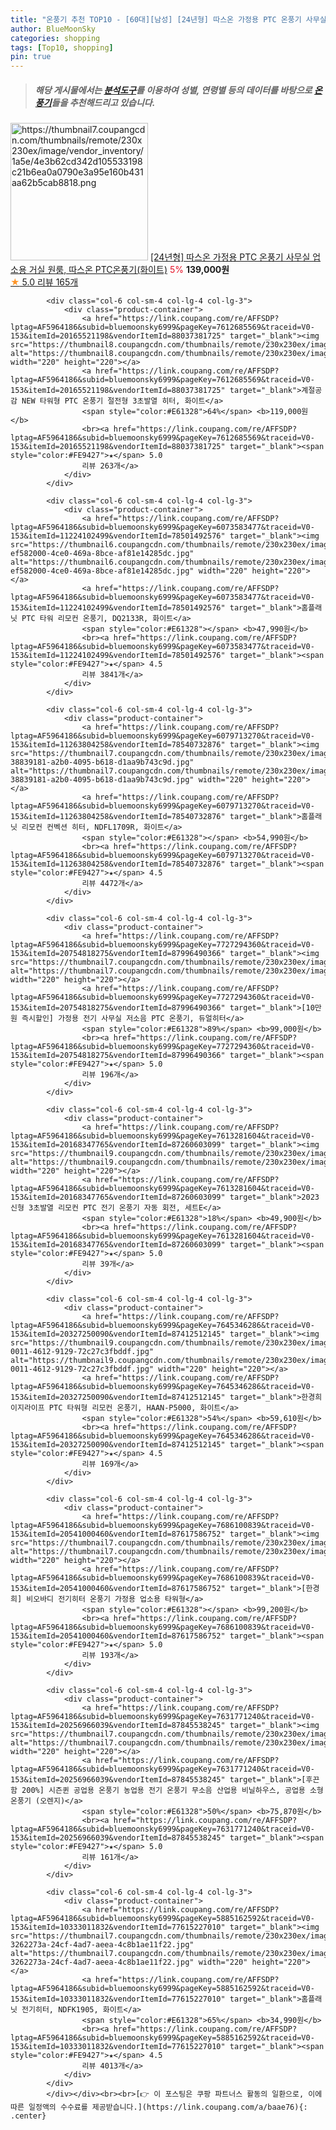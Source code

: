 ```yaml
---
title: "온풍기 추천 TOP10 - [60대][남성] [24년형] 따스온 가정용 PTC 온풍기 사무실 업소용 거실 원룸, 따스온 PTC온풍기(화이트)"
author: BlueMoonSky
categories: shopping
tags: [Top10, shopping]
pin: true
---
```


> ##### 해당 게시물에서는 [**분석도구**](https://itemscout.io/)를 이용하여 **성별**, **연령별** 등의 데이터를 바탕으로 [**온풍기**](https://link.coupang.com/a/baae76)들을 추천해드리고 있습니다.
<div class="container"><div class="row">
            <div class="col-6 col-sm-4 col-lg-4 col-lg-3">
                <div class="product-container">
                    <a href="https://link.coupang.com/re/AFFSDP?lptag=AF5964186&subid=bluemoonsky6999&pageKey=7754487390&traceid=V0-153&itemId=20895864414&vendorItemId=87816072138" target="_blank"><img src="https://thumbnail7.coupangcdn.com/thumbnails/remote/230x230ex/image/vendor_inventory/1a5e/4e3b62cd342d105533198c21b6ea0a0790e3a95e160b431aa62b5cab8818.png" alt="https://thumbnail7.coupangcdn.com/thumbnails/remote/230x230ex/image/vendor_inventory/1a5e/4e3b62cd342d105533198c21b6ea0a0790e3a95e160b431aa62b5cab8818.png" width="220" height="220"></a>
                    <a href="https://link.coupang.com/re/AFFSDP?lptag=AF5964186&subid=bluemoonsky6999&pageKey=7754487390&traceid=V0-153&itemId=20895864414&vendorItemId=87816072138" target="_blank">[24년형] 따스온 가정용 PTC 온풍기 사무실 업소용 거실 원룸, 따스온 PTC온풍기(화이트)</a>
                    <span style="color:#E61328">5%</span> <b>139,000원</b>
                    <br><a href="https://link.coupang.com/re/AFFSDP?lptag=AF5964186&subid=bluemoonsky6999&pageKey=7754487390&traceid=V0-153&itemId=20895864414&vendorItemId=87816072138" target="_blank"><span style="color:#FE9427">★</span> 5.0
                    리뷰 165개</a>
                </div>
            </div>
            
            <div class="col-6 col-sm-4 col-lg-4 col-lg-3">
                <div class="product-container">
                    <a href="https://link.coupang.com/re/AFFSDP?lptag=AF5964186&subid=bluemoonsky6999&pageKey=7612685569&traceid=V0-153&itemId=20165521198&vendorItemId=88037381725" target="_blank"><img src="https://thumbnail8.coupangcdn.com/thumbnails/remote/230x230ex/image/vendor_inventory/9464/8de147a7d8c23d4542232d52f55493df6eef123ecce08d3294d2ac5f4568.jpg" alt="https://thumbnail8.coupangcdn.com/thumbnails/remote/230x230ex/image/vendor_inventory/9464/8de147a7d8c23d4542232d52f55493df6eef123ecce08d3294d2ac5f4568.jpg" width="220" height="220"></a>
                    <a href="https://link.coupang.com/re/AFFSDP?lptag=AF5964186&subid=bluemoonsky6999&pageKey=7612685569&traceid=V0-153&itemId=20165521198&vendorItemId=88037381725" target="_blank">계절공감 NEW 타워형 PTC 온풍기 절전형 3초발열 히터, 화이트</a>
                    <span style="color:#E61328">64%</span> <b>119,000원</b>
                    <br><a href="https://link.coupang.com/re/AFFSDP?lptag=AF5964186&subid=bluemoonsky6999&pageKey=7612685569&traceid=V0-153&itemId=20165521198&vendorItemId=88037381725" target="_blank"><span style="color:#FE9427">★</span> 5.0
                    리뷰 263개</a>
                </div>
            </div>
            
            <div class="col-6 col-sm-4 col-lg-4 col-lg-3">
                <div class="product-container">
                    <a href="https://link.coupang.com/re/AFFSDP?lptag=AF5964186&subid=bluemoonsky6999&pageKey=6073583477&traceid=V0-153&itemId=11224102499&vendorItemId=78501492576" target="_blank"><img src="https://thumbnail6.coupangcdn.com/thumbnails/remote/230x230ex/image/retail/images/5570926200647505-ef582000-4ce0-469a-8bce-af81e14285dc.jpg" alt="https://thumbnail6.coupangcdn.com/thumbnails/remote/230x230ex/image/retail/images/5570926200647505-ef582000-4ce0-469a-8bce-af81e14285dc.jpg" width="220" height="220"></a>
                    <a href="https://link.coupang.com/re/AFFSDP?lptag=AF5964186&subid=bluemoonsky6999&pageKey=6073583477&traceid=V0-153&itemId=11224102499&vendorItemId=78501492576" target="_blank">홈플래닛 PTC 타워 리모컨 온풍기, DQ2133R, 화이트</a>
                    <span style="color:#E61328"></span> <b>47,990원</b>
                    <br><a href="https://link.coupang.com/re/AFFSDP?lptag=AF5964186&subid=bluemoonsky6999&pageKey=6073583477&traceid=V0-153&itemId=11224102499&vendorItemId=78501492576" target="_blank"><span style="color:#FE9427">★</span> 4.5
                    리뷰 3841개</a>
                </div>
            </div>
            
            <div class="col-6 col-sm-4 col-lg-4 col-lg-3">
                <div class="product-container">
                    <a href="https://link.coupang.com/re/AFFSDP?lptag=AF5964186&subid=bluemoonsky6999&pageKey=6079713270&traceid=V0-153&itemId=11263804258&vendorItemId=78540732876" target="_blank"><img src="https://thumbnail7.coupangcdn.com/thumbnails/remote/230x230ex/image/retail/images/4263455229786188-38839181-a2b0-4095-b618-d1aa9b743c9d.jpg" alt="https://thumbnail7.coupangcdn.com/thumbnails/remote/230x230ex/image/retail/images/4263455229786188-38839181-a2b0-4095-b618-d1aa9b743c9d.jpg" width="220" height="220"></a>
                    <a href="https://link.coupang.com/re/AFFSDP?lptag=AF5964186&subid=bluemoonsky6999&pageKey=6079713270&traceid=V0-153&itemId=11263804258&vendorItemId=78540732876" target="_blank">홈플래닛 리모컨 컨벡션 히터, NDFL1709R, 화이트</a>
                    <span style="color:#E61328"></span> <b>54,990원</b>
                    <br><a href="https://link.coupang.com/re/AFFSDP?lptag=AF5964186&subid=bluemoonsky6999&pageKey=6079713270&traceid=V0-153&itemId=11263804258&vendorItemId=78540732876" target="_blank"><span style="color:#FE9427">★</span> 4.5
                    리뷰 4472개</a>
                </div>
            </div>
            
            <div class="col-6 col-sm-4 col-lg-4 col-lg-3">
                <div class="product-container">
                    <a href="https://link.coupang.com/re/AFFSDP?lptag=AF5964186&subid=bluemoonsky6999&pageKey=7727294360&traceid=V0-153&itemId=20754818275&vendorItemId=87996490366" target="_blank"><img src="https://thumbnail7.coupangcdn.com/thumbnails/remote/230x230ex/image/vendor_inventory/892d/48fab9312b298727f53cab57851ace5571c1ebcf374d9a235b3fcb2dc913.jpg" alt="https://thumbnail7.coupangcdn.com/thumbnails/remote/230x230ex/image/vendor_inventory/892d/48fab9312b298727f53cab57851ace5571c1ebcf374d9a235b3fcb2dc913.jpg" width="220" height="220"></a>
                    <a href="https://link.coupang.com/re/AFFSDP?lptag=AF5964186&subid=bluemoonsky6999&pageKey=7727294360&traceid=V0-153&itemId=20754818275&vendorItemId=87996490366" target="_blank">[10만원 즉시할인] 가정용 전기 사무실 저소음 PTC 온풍기, 듀얼히터</a>
                    <span style="color:#E61328">89%</span> <b>99,000원</b>
                    <br><a href="https://link.coupang.com/re/AFFSDP?lptag=AF5964186&subid=bluemoonsky6999&pageKey=7727294360&traceid=V0-153&itemId=20754818275&vendorItemId=87996490366" target="_blank"><span style="color:#FE9427">★</span> 5.0
                    리뷰 196개</a>
                </div>
            </div>
            
            <div class="col-6 col-sm-4 col-lg-4 col-lg-3">
                <div class="product-container">
                    <a href="https://link.coupang.com/re/AFFSDP?lptag=AF5964186&subid=bluemoonsky6999&pageKey=7613281604&traceid=V0-153&itemId=20168347765&vendorItemId=87260603099" target="_blank"><img src="https://thumbnail9.coupangcdn.com/thumbnails/remote/230x230ex/image/vendor_inventory/0539/7fe96b9feff6bde64328dc3a149964fbb72dc81df96fe8d0bbf6d693bb3a.jpg" alt="https://thumbnail9.coupangcdn.com/thumbnails/remote/230x230ex/image/vendor_inventory/0539/7fe96b9feff6bde64328dc3a149964fbb72dc81df96fe8d0bbf6d693bb3a.jpg" width="220" height="220"></a>
                    <a href="https://link.coupang.com/re/AFFSDP?lptag=AF5964186&subid=bluemoonsky6999&pageKey=7613281604&traceid=V0-153&itemId=20168347765&vendorItemId=87260603099" target="_blank">2023 신형 3초발열 리모컨 PTC 전기 온풍기 자동 회전, 세트E</a>
                    <span style="color:#E61328">18%</span> <b>49,900원</b>
                    <br><a href="https://link.coupang.com/re/AFFSDP?lptag=AF5964186&subid=bluemoonsky6999&pageKey=7613281604&traceid=V0-153&itemId=20168347765&vendorItemId=87260603099" target="_blank"><span style="color:#FE9427">★</span> 5.0
                    리뷰 39개</a>
                </div>
            </div>
            
            <div class="col-6 col-sm-4 col-lg-4 col-lg-3">
                <div class="product-container">
                    <a href="https://link.coupang.com/re/AFFSDP?lptag=AF5964186&subid=bluemoonsky6999&pageKey=7645346286&traceid=V0-153&itemId=20327250090&vendorItemId=87412512145" target="_blank"><img src="https://thumbnail9.coupangcdn.com/thumbnails/remote/230x230ex/image/retail/images/2023/10/11/9/0/308484c9-0011-4612-9129-72c27c3fbddf.jpg" alt="https://thumbnail9.coupangcdn.com/thumbnails/remote/230x230ex/image/retail/images/2023/10/11/9/0/308484c9-0011-4612-9129-72c27c3fbddf.jpg" width="220" height="220"></a>
                    <a href="https://link.coupang.com/re/AFFSDP?lptag=AF5964186&subid=bluemoonsky6999&pageKey=7645346286&traceid=V0-153&itemId=20327250090&vendorItemId=87412512145" target="_blank">한경희이지라이프 PTC 타워형 리모컨 온풍기, HAAN-P5000, 화이트</a>
                    <span style="color:#E61328">54%</span> <b>59,610원</b>
                    <br><a href="https://link.coupang.com/re/AFFSDP?lptag=AF5964186&subid=bluemoonsky6999&pageKey=7645346286&traceid=V0-153&itemId=20327250090&vendorItemId=87412512145" target="_blank"><span style="color:#FE9427">★</span> 4.5
                    리뷰 169개</a>
                </div>
            </div>
            
            <div class="col-6 col-sm-4 col-lg-4 col-lg-3">
                <div class="product-container">
                    <a href="https://link.coupang.com/re/AFFSDP?lptag=AF5964186&subid=bluemoonsky6999&pageKey=7686100839&traceid=V0-153&itemId=20541000460&vendorItemId=87617586752" target="_blank"><img src="https://thumbnail7.coupangcdn.com/thumbnails/remote/230x230ex/image/vendor_inventory/4fa3/333af463b4288d8f3d25f267a1525172c05f9f400d4b4fb09f6a8077da2e.jpg" alt="https://thumbnail7.coupangcdn.com/thumbnails/remote/230x230ex/image/vendor_inventory/4fa3/333af463b4288d8f3d25f267a1525172c05f9f400d4b4fb09f6a8077da2e.jpg" width="220" height="220"></a>
                    <a href="https://link.coupang.com/re/AFFSDP?lptag=AF5964186&subid=bluemoonsky6999&pageKey=7686100839&traceid=V0-153&itemId=20541000460&vendorItemId=87617586752" target="_blank">[한경희] 비오바디 전기히터 온풍기 가정용 업소용 타워형</a>
                    <span style="color:#E61328"></span> <b>99,200원</b>
                    <br><a href="https://link.coupang.com/re/AFFSDP?lptag=AF5964186&subid=bluemoonsky6999&pageKey=7686100839&traceid=V0-153&itemId=20541000460&vendorItemId=87617586752" target="_blank"><span style="color:#FE9427">★</span> 5.0
                    리뷰 193개</a>
                </div>
            </div>
            
            <div class="col-6 col-sm-4 col-lg-4 col-lg-3">
                <div class="product-container">
                    <a href="https://link.coupang.com/re/AFFSDP?lptag=AF5964186&subid=bluemoonsky6999&pageKey=7631771240&traceid=V0-153&itemId=20256966039&vendorItemId=87845538245" target="_blank"><img src="https://thumbnail7.coupangcdn.com/thumbnails/remote/230x230ex/image/vendor_inventory/1a3f/de8e9ab3b99b9a9a5d3e2ca4523bb94ce2c8fa1007c86c87aad5ee7dd518.jpg" alt="https://thumbnail7.coupangcdn.com/thumbnails/remote/230x230ex/image/vendor_inventory/1a3f/de8e9ab3b99b9a9a5d3e2ca4523bb94ce2c8fa1007c86c87aad5ee7dd518.jpg" width="220" height="220"></a>
                    <a href="https://link.coupang.com/re/AFFSDP?lptag=AF5964186&subid=bluemoonsky6999&pageKey=7631771240&traceid=V0-153&itemId=20256966039&vendorItemId=87845538245" target="_blank">[후끈함 200%] 시즌퀸 공업용 온풍기 농업용 전기 온풍기 무소음 산업용 비닐하우스, 공업용 소형 온풍기 (오렌지)</a>
                    <span style="color:#E61328">50%</span> <b>75,870원</b>
                    <br><a href="https://link.coupang.com/re/AFFSDP?lptag=AF5964186&subid=bluemoonsky6999&pageKey=7631771240&traceid=V0-153&itemId=20256966039&vendorItemId=87845538245" target="_blank"><span style="color:#FE9427">★</span> 5.0
                    리뷰 161개</a>
                </div>
            </div>
            
            <div class="col-6 col-sm-4 col-lg-4 col-lg-3">
                <div class="product-container">
                    <a href="https://link.coupang.com/re/AFFSDP?lptag=AF5964186&subid=bluemoonsky6999&pageKey=5885162592&traceid=V0-153&itemId=10333011832&vendorItemId=77615227010" target="_blank"><img src="https://thumbnail7.coupangcdn.com/thumbnails/remote/230x230ex/image/retail/images/2915110721158978-3262273a-24cf-4ad7-aeea-4c8b1ae11f22.jpg" alt="https://thumbnail7.coupangcdn.com/thumbnails/remote/230x230ex/image/retail/images/2915110721158978-3262273a-24cf-4ad7-aeea-4c8b1ae11f22.jpg" width="220" height="220"></a>
                    <a href="https://link.coupang.com/re/AFFSDP?lptag=AF5964186&subid=bluemoonsky6999&pageKey=5885162592&traceid=V0-153&itemId=10333011832&vendorItemId=77615227010" target="_blank">홈플래닛 전기히터, NDFK1905, 화이트</a>
                    <span style="color:#E61328">65%</span> <b>34,990원</b>
                    <br><a href="https://link.coupang.com/re/AFFSDP?lptag=AF5964186&subid=bluemoonsky6999&pageKey=5885162592&traceid=V0-153&itemId=10333011832&vendorItemId=77615227010" target="_blank"><span style="color:#FE9427">★</span> 4.5
                    리뷰 4013개</a>
                </div>
            </div>
            </div></div><br><br>[👉 이 포스팅은 쿠팡 파트너스 활동의 일환으로, 이에 따른 일정액의 수수료를 제공받습니다.](https://link.coupang.com/a/baae76){: .center}